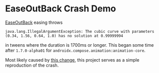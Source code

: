 # EaseOutBack Crash Demo

[EaseOutBack](https://developer.android.com/reference/kotlin/androidx/compose/animation/core/package-summary#EaseOutBack()) easing throws

```
java.lang.IllegalArgumentException: The cubic curve with parameters (0.34, 1.56, 0.64, 1.0) has no solution at 0.99999994
```

in tweens where the duration is 1700ms or longer. This began some time after `1.7.0-alpha01` for `androidx.compose.animation:animation-core`.

Most likely caused by [this change](https://android-review.googlesource.com/c/platform/frameworks/support/+/2844994), this project serves as a simple reproduction of the crash.